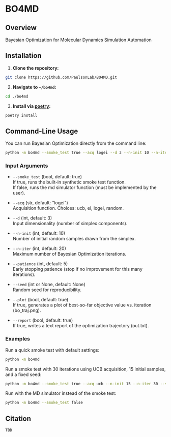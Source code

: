 # BO4MD

## Overview
Bayesian Optimization for Molecular Dynamics Simulation Automation

## Installation
1. **Clone the repository:**
```sh
git clone https://github.com/PaulsonLab/BO4MD.git
```
2. **Navigate to `~/bo4md`:**
```sh
cd ./bo4md
```
3. **Install via [poetry](https://python-poetry.org/):**
```sh
poetry install
```

## Command-Line Usage

You can run Bayesian Optimization directly from the command line:
```sh
python -m bo4md --smoke_test true --acq logei --d 3 --n-init 10 --n-iter 20 --patience 5 --seed 42 --plot true --report true
```
### Input Arguments

- `--smoke_test` (bool, default: true)  
  If true, runs the built-in synthetic smoke test function.  
  If false, runs the md simulator function (must be implemented by the user).

- `--acq` (str, default: "logei")  
  Acquisition function. Choices: ucb, ei, logei, random.

- `--d` (int, default: 3)  
  Input dimensionality (number of simplex components).

- `--n-init` (int, default: 10)  
  Number of initial random samples drawn from the simplex.

- `--n-iter` (int, default: 20)  
  Maximum number of Bayesian Optimization iterations.

- `--patience` (int, default: 5)  
  Early stopping patience (stop if no improvement for this many iterations).

- `--seed` (int or None, default: None)  
  Random seed for reproducibility.

- `--plot` (bool, default: true)  
  If true, generates a plot of best-so-far objective value vs. iteration (bo_traj.png).

- `--report` (bool, default: true)  
  If true, writes a text report of the optimization trajectory (out.txt).

### Examples

Run a quick smoke test with default settings:
```sh
python -m bo4md
```

Run a smoke test with 30 iterations using UCB acquisition, 15 initial samples, and a fixed seed:
```sh
python -m bo4md --smoke_test true --acq ucb --n-init 15 --n-iter 30 --seed 123
```

Run with the MD simulator instead of the smoke test:
```sh
python -m bo4md --smoke_test false 
```


## Citation
```
TBD
```
